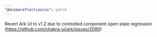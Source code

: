 ```yaml
---
"@animareflection/ui": patch
---
```


Revert Ark UI to v1.2 due to controlled component open state regression (https://github.com/chakra-ui/ark/issues/2090)
